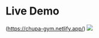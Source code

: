 # Live Demo

(https://chupa-gym.netlify.app/)
![](https://github.com/chukpaine1920/chukpaine1920.github.io/blob/master/assets/img/portfolio/Gymnasium.gif)



